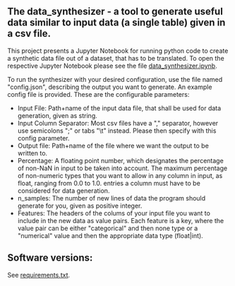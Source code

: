 The data_synthesizer - a tool to generate useful data similar to input data (a single table) given in a csv file.
-


This project presents a Jupyter Notebook for running python code to create a synthetic data file out of a dataset, that has to be translated. 
To open the respective Jupyter Notebook please see the file [data_synthesizer.ipynb](https://github.com/dude2033/data_synthesizer/blob/master/data_synthesizer.ipynb).


To run the synthesizer with your desired configuration, use the file named "config.json", describing the output you want to generate.
An example config file is provided.
These are the configurable parameters:


* Input File: Path+name of the input data file, that shall be used for data generation, given as string. 
* Input Column Separator: Most csv files have a "," separator, however use semicolons ";" or tabs "\t" instead. Please then specify with this config parameter.
* Output file: Path+name of the file where we want the output to be written to.
* Percentage: A floating point number, which designates the percentage of non-NaN in input to be taken into account. The maximum percentage of non-numeric types that you want to allow in any column in input, as float, ranging from 0.0 to 1.0.
entries a column must have to be considered for data generation. 
* n_samples: The number of new lines of data the program should generate for you, given as positive integer.
* Features: The headers of the colums of your input file you want to include in the new data as value pairs. Each feature is a key, where the value pair can be either "categorical" and then none type or a "numerical" value and then the appropriate data type (float|int). 


Software versions:
-
See [requirements.txt](https://github.com/dude2033/data_synthesizer/blob/master/requirements.txt).

